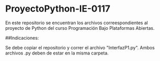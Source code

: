 # ProyectoPython-IE-0117

En este repositorio se encuentran los archivos correespondientes al proyecto de Python del curso Programación Bajo Plataformas Abiertas. 

##Indicaciones:

Se debe copiar el repositorio y correr el archivo "InterfazP1.py". Ambos archivos .py deben de estar en la misma carpeta.
